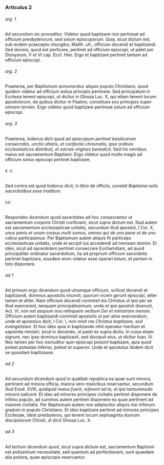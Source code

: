 ### Articulus 2

###### arg. 1
Ad secundum sic proceditur. Videtur quod baptizare non pertineat ad officium presbyterorum, sed solum episcoporum. Quia, sicut dictum est, sub eodem praecepto iniungitur, Matth. ult., officium docendi et baptizandi. Sed docere, quod est perficere, pertinet ad officium episcopi, ut patet per Dionysium, V et VI cap. Eccl. Hier. Ergo et baptizare pertinet tantum ad officium episcopi.

###### arg. 2
Praeterea, per Baptismum annumeratur aliquis populo Christiano, quod quidem videtur ad officium solius principis pertinere. Sed principatum in Ecclesia tenent episcopi, ut dicitur in Glossa Luc. X, qui etiam tenent locum apostolorum, de quibus dicitur in Psalmo, *constitues eos principes super omnem terram*. Ergo videtur quod baptizare pertineat solum ad officium episcopi.

###### arg. 3
Praeterea, Isidorus dicit quod *ad episcopum pertinet basilicarum consecratio, unctio altaris, et confectio chrismatis, ipse ordines ecclesiasticos distribuit, et sacras virgines benedicit*. Sed his omnibus maius est sacramentum Baptismi. Ergo videtur quod multo magis ad officium solius episcopi pertinet baptizare.

###### s. c.
Sed contra est quod Isidorus dicit, in libro de officiis, *constat Baptisma solis sacerdotibus esse traditum*.

###### co.
Respondeo dicendum quod sacerdotes ad hoc consecrantur ut sacramentum corporis Christi conficiant, sicut supra dictum est. Illud autem est sacramentum ecclesiasticae unitatis, secundum illud apostoli, I Cor. X, *unus panis et unum corpus multi sumus, omnes qui de uno pane et de uno calice participamus*. Per Baptismum autem aliquis fit particeps ecclesiasticae unitatis, unde et accipit ius accedendi ad mensam domini. Et ideo, sicut ad sacerdotem pertinet consecrare Eucharistiam, ad quod principaliter ordinatur sacerdotium, ita ad proprium officium sacerdotis pertinet baptizare, eiusdem enim videtur esse operari totum, et partem in toto disponere.

###### ad 1
Ad primum ergo dicendum quod utrumque officium, scilicet docendi et baptizandi, dominus apostolis iniunxit, quorum vicem gerunt episcopi, aliter tamen et aliter. Nam officium docendi commisit eis Christus ut ipsi per se illud exercerent, tanquam principalissimum, unde et ipsi apostoli dixerunt, Act. VI, *non est aequum nos relinquere verbum Dei et ministrare mensis*. Officium autem baptizandi commisit apostolis ut per alios exercendum, unde et apostolus dicit, I Cor. I, *non misit me Christus baptizare, sed evangelizare*. Et hoc ideo quia in baptizando nihil operatur meritum et sapientia ministri, sicut in docendo, ut patet ex supra dictis. In cuius etiam signum, nec ipse dominus baptizavit, sed discipuli eius, ut dicitur Ioan. IV. Nec tamen per hoc excluditur quin episcopi possint baptizare, quia quod potest potestas inferior, potest et superior. Unde et apostolus ibidem dicit se quosdam baptizasse.

###### ad 2
Ad secundum dicendum quod in qualibet republica ea quae sunt minora, pertinent ad minora officia, maiora vero maioribus reservantur, secundum illud Exod. XVIII, *quidquid maius fuerit, referent ad te, et ipsi tantummodo minora iudicent*. Et ideo ad minores principes civitatis pertinet disponere de infimo populo, ad summos autem pertinet disponere ea quae pertinent ad maiores civitatis. Per Baptismum autem non adipiscitur aliquis nisi infimum gradum in populo Christiano. Et ideo baptizare pertinet ad minores principes Ecclesiae, idest presbyteros, qui tenent locum septuaginta duorum discipulorum Christi, ut dicit Glossa Luc. X.

###### ad 3
Ad tertium dicendum quod, sicut supra dictum est, sacramentum Baptismi est potissimum necessitate, sed quantum ad perfectionem, sunt quaedam alia potiora, quae episcopis reservantur.

